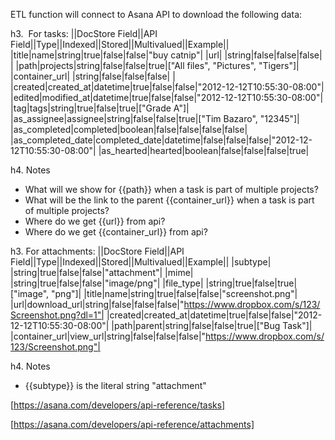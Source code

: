 ETL function will connect to Asana API to download the following data:

h3.  For tasks:
||DocStore Field||API Field||Type||Indexed||Stored||Multivalued||Example||
|title|name|string|true|false|false|"buy catnip"|
|url| |string|false|false|false| |
|path|projects|string|false|false|true|["All files", "Pictures", "Tigers"]|
|container_url| |string|false|false|false| |
|created|created_at|datetime|true|false|false|"2012-12-12T10:55:30-08:00"|
|edited|modified_at|datetime|true|false|false|"2012-12-12T10:55:30-08:00"|
|tag|tags|string|true|false|true|["Grade A"]|
|as_assignee|assignee|string|false|false|true|["Tim Bazaro", "12345"]|
|as_completed|completed|boolean|false|false|false|false|
|as_completed_date|completed_date|datetime|false|false|false|"2012-12-12T10:55:30-08:00"|
|as_hearted|hearted|boolean|false|false|false|true|

h4. Notes
* What will we show for {{path}} when a task is part of multiple projects?
* What will be the link to the parent {{container_url}} when a task is part of multiple projects?
* Where do we get {{url}} from api?
* Where do we get {{container_url}} from api?

h3. For attachments:
||DocStore Field||API Field||Type||Indexed||Stored||Multivalued||Example||
|subtype| |string|true|false|false|"attachment"|
|mime| |string|true|false|false|"image/png"|
|file_type| |string|true|false|true|["image", "png"]|
|title|name|string|true|false|false|"screenshot.png"|
|url|download_url|string|false|false|false|"https://www.dropbox.com/s/123/Screenshot.png?dl=1"|
|created|created_at|datetime|true|false|false|"2012-12-12T10:55:30-08:00"|
|path|parent|string|false|false|true|["Bug Task"]|
|container_url|view_url|string|false|false|false|"https://www.dropbox.com/s/123/Screenshot.png"|

h4. Notes
* {{subtype}} is the literal string "attachment"

[https://asana.com/developers/api-reference/tasks]

[https://asana.com/developers/api-reference/attachments]
